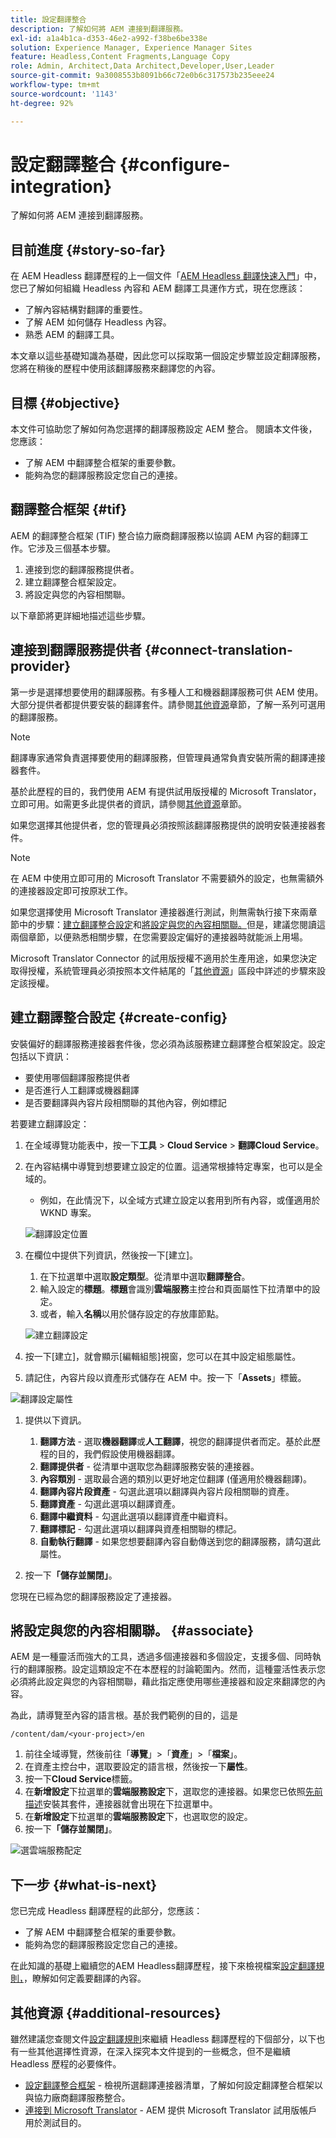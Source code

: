 ```yaml
---
title: 設定翻譯整合
description: 了解如何將 AEM 連接到翻譯服務。
exl-id: a1a4b1ca-d353-46e2-a992-f38be6be338e
solution: Experience Manager, Experience Manager Sites
feature: Headless,Content Fragments,Language Copy
role: Admin, Architect,Data Architect,Developer,User,Leader
source-git-commit: 9a3008553b8091b66c72e0b6c317573b235eee24
workflow-type: tm+mt
source-wordcount: '1143'
ht-degree: 92%

---
```


# 設定翻譯整合 {#configure-integration}

了解如何將 AEM 連接到翻譯服務。

## 目前進度 {#story-so-far}

在 AEM Headless 翻譯歷程的上一個文件「[AEM Headless 翻譯快速入門](learn-about.md)」中，您已了解如何組織 Headless 內容和 AEM 翻譯工具運作方式，現在您應該：

* 了解內容結構對翻譯的重要性。
* 了解 AEM 如何儲存 Headless 內容。
* 熟悉 AEM 的翻譯工具。

本文章以這些基礎知識為基礎，因此您可以採取第一個設定步驟並設定翻譯服務，您將在稍後的歷程中使用該翻譯服務來翻譯您的內容。

## 目標 {#objective}

本文件可協助您了解如何為您選擇的翻譯服務設定 AEM 整合。 閱讀本文件後，您應該：

* 了解 AEM 中翻譯整合框架的重要參數。
* 能夠為您的翻譯服務設定您自己的連接。

## 翻譯整合框架 {#tif}

AEM 的翻譯整合框架 (TIF) 整合協力廠商翻譯服務以協調 AEM 內容的翻譯工作。它涉及三個基本步驟。

1. 連接到您的翻譯服務提供者。
1. 建立翻譯整合框架設定。
1. 將設定與您的內容相關聯。

以下章節將更詳細地描述這些步驟。

## 連接到翻譯服務提供者 {#connect-translation-provider}

第一步是選擇想要使用的翻譯服務。有多種人工和機器翻譯服務可供 AEM 使用。大部分提供者都提供要安裝的翻譯套件。請參閱[其他資源](#additional-resources)章節，了解一系列可選用的翻譯服務。

>[!NOTE]
>
>翻譯專家通常負責選擇要使用的翻譯服務，但管理員通常負責安裝所需的翻譯連接器套件。

基於此歷程的目的，我們使用 AEM 有提供試用版授權的 Microsoft Translator，立即可用。如需更多此提供者的資訊，請參閱[其他資源](#additional-resources)章節。

如果您選擇其他提供者，您的管理員必須按照該翻譯服務提供的說明安裝連接器套件。

>[!NOTE]
>
>在 AEM 中使用立即可用的 Microsoft Translator 不需要額外的設定，也無需額外的連接器設定即可按原狀工作。
>
>如果您選擇使用 Microsoft Translator 連接器進行測試，則無需執行接下來兩章節中的步驟：[建立翻譯整合設定](#create-config)和[將設定與您的內容相關聯。](#associate)但是，建議您閱讀這兩個章節，以便熟悉相關步驟，在您需要設定偏好的連接器時就能派上用場。
>
>Microsoft Translator Connector 的試用版授權不適用於生產用途，如果您決定取得授權，系統管理員必須按照本文件結尾的「[其他資源](#additional-resources)」區段中詳述的步驟來設定該授權。

## 建立翻譯整合設定 {#create-config}

安裝偏好的翻譯服務連接器套件後，您必須為該服務建立翻譯整合框架設定。設定包括以下資訊：

* 要使用哪個翻譯服務提供者
* 是否進行人工翻譯或機器翻譯
* 是否要翻譯與內容片段相關聯的其他內容，例如標記

若要建立翻譯設定：

1. 在全域導覽功能表中，按一下&#x200B;**工具** > **Cloud Service** > **翻譯Cloud Service**。
1. 在內容結構中導覽到想要建立設定的位置。這通常根據特定專案，也可以是全域的。
   * 例如，在此情況下，以全域方式建立設定以套用到所有內容，或僅適用於 WKND 專案。

   ![翻譯設定位置](assets/translation-configuration-location.png)

1. 在欄位中提供下列資訊，然後按一下[建立]。**&#x200B;**
   1. 在下拉選單中選取&#x200B;**設定類型**。從清單中選取&#x200B;**翻譯整合**。
   1. 輸入設定的&#x200B;**標題**。**標題**&#x200B;會識別&#x200B;**雲端服務**&#x200B;主控台和頁面屬性下拉清單中的設定。
   1. 或者，輸入&#x200B;**名稱**&#x200B;以用於儲存設定的存放庫節點。

   ![建立翻譯設定](assets/create-translation-configuration.png)

1. 按一下[建立]&#x200B;**&#x200B;**，就會顯示[編輯組態]&#x200B;**&#x200B;**&#x200B;視窗，您可以在其中設定組態屬性。

1. 請記住，內容片段以資產形式儲存在 AEM 中。按一下「**Assets**」標籤。

![翻譯設定屬性](assets/translation-configuration.png)

1. 提供以下資訊。

   1. **翻譯方法** - 選取&#x200B;**機器翻譯**&#x200B;或&#x200B;**人工翻譯**，視您的翻譯提供者而定。基於此歷程的目的，我們假設使用機器翻譯。
   1. **翻譯提供者** - 從清單中選取您為翻譯服務安裝的連接器。
   1. **內容類別** - 選取最合適的類別以更好地定位翻譯 (僅適用於機器翻譯)。
   1. **翻譯內容片段資產** - 勾選此選項以翻譯與內容片段相關聯的資產。
   1. **翻譯資產** - 勾選此選項以翻譯資產。
   1. **翻譯中繼資料** - 勾選此選項以翻譯資產中繼資料。
   1. **翻譯標記** - 勾選此選項以翻譯與資產相關聯的標記。
   1. **自動執行翻譯** - 如果您想要翻譯內容自動傳送到您的翻譯服務，請勾選此屬性。

1. 按一下&#x200B;**「儲存並關閉」**。

您現在已經為您的翻譯服務設定了連接器。

## 將設定與您的內容相關聯。 {#associate}

AEM 是一種靈活而強大的工具，透過多個連接器和多個設定，支援多個、同時執行的翻譯服務。設定這類設定不在本歷程的討論範圍內。然而，這種靈活性表示您必須將此設定與您的內容相關聯，藉此指定應使用哪些連接器和設定來翻譯您的內容。

為此，請導覽至內容的語言根。基於我們範例的目的，這是

```text
/content/dam/<your-project>/en
```

1. 前往全域導覽，然後前往「**導覽**」>「**資產**」>「**檔案**」。
1. 在資產主控台中，選取要設定的語言根，然後按一下&#x200B;**屬性**。
1. 按一下&#x200B;**Cloud Service**&#x200B;標籤。
1. 在&#x200B;**新增設定**&#x200B;下拉選單的&#x200B;**雲端服務設定**&#x200B;下，選取您的連接器。如果您已依照[先前描述](#connect-translation-provider)安裝其套件，連接器就會出現在下拉選單中。
1. 在&#x200B;**新增設定**&#x200B;下拉選單的&#x200B;**雲端服務設定**&#x200B;下，也選取您的設定。
1. 按一下&#x200B;**「儲存並關閉」**。

![選雲端服務配定](assets/select-cloud-service-configurations.png)

## 下一步 {#what-is-next}

您已完成 Headless 翻譯歷程的此部分，您應該：

* 了解 AEM 中翻譯整合框架的重要參數。
* 能夠為您的翻譯服務設定您自己的連接。

在此知識的基礎上繼續您的AEM Headless翻譯歷程，接下來檢視檔案[設定翻譯規則，](translation-rules.md)，瞭解如何定義要翻譯的內容。

## 其他資源 {#additional-resources}

雖然建議您查閱文件[設定翻譯規則](translation-rules.md)來繼續 Headless 翻譯歷程的下個部分，以下也有一些其他選擇性資源，在深入探究本文件提到的一些概念，但不是繼續 Headless 歷程的必要條件。

* [設定翻譯整合框架](/help/sites-administering/tc-tic.md) - 檢視所選翻譯連接器清單，了解如何設定翻譯整合框架以與協力廠商翻譯服務整合。
* [連接到 Microsoft Translator](/help/sites-administering/tc-msconf.md) - AEM 提供 Microsoft Translator 試用版帳戶用於測試目的。

